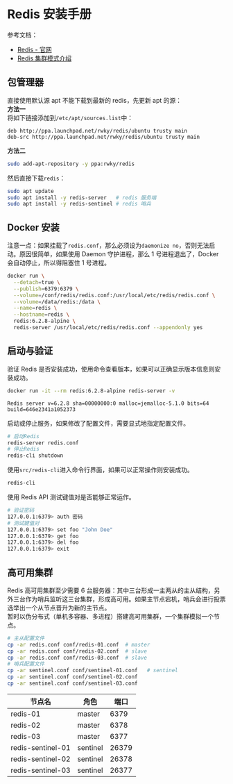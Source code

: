 
# Redis 安装手册
参考文档：

- [Redis - 官网](https://redis.io/)
- [Redis 集群模式介绍](http://www.zzvips.com/article/142376.html)

## 包管理器
直接使用默认源 apt 不能下载到最新的 redis，先更新 apt 的源：<br />**方法一**<br />将如下链接添加到`/etc/apt/sources.list`中：
```
deb http://ppa.launchpad.net/rwky/redis/ubuntu trusty main
deb-src http://ppa.launchpad.net/rwky/redis/ubuntu trusty main
```
**方法二**
```bash
sudo add-apt-repository -y ppa:rwky/redis
```
然后直接下载`redis`：
```bash
sudo apt update
sudo apt install -y redis-server   # redis 服务端
sudo apt install -y redis-sentinel # redis 哨兵
```

## Docker 安装
注意一点：如果挂载了`redis.conf`，那么必须设为`daemonize no`，否则无法启动。原因很简单，如果使用 Daemon 守护进程，那么 1 号进程退出了，Docker 会自动停止，所以得阻塞住 1 号进程。
```bash
docker run \
  --detach=true \
  --publish=6379:6379 \
  --volume=/conf/redis/redis.conf:/usr/local/etc/redis/redis.conf \
  --volume=/data/redis:/data \
  --name=redis \
  --hostname=redis \
  redis:6.2.8-alpine \
  redis-server /usr/local/etc/redis/redis.conf --appendonly yes
```

## 启动与验证
验证 Redis 是否安装成功，使用命令查看版本，如果可以正确显示版本信息则安装成功。
```bash
docker run -it --rm redis:6.2.8-alpine redis-server -v 
```
```
Redis server v=6.2.8 sha=00000000:0 malloc=jemalloc-5.1.0 bits=64 build=646e2341a1052373
```
启动或停止服务，如果修改了配置文件，需要显式地指定配置文件。
```bash
# 启动Redis
redis-server redis.conf
# 停止Redis
redis-cli shutdown
```
使用`src/redis-cli`进入命令行界面，如果可以正常操作则安装成功。
```bash
redis-cli
```
使用 Redis API 测试键值对是否能够正常运作。
```bash
# 验证密码
127.0.0.1:6379> auth 密码
# 测试键值对
127.0.0.1:6379> set foo "John Doe"
127.0.0.1:6379> get foo
127.0.0.1:6379> del foo
127.0.0.1:6379> exit
```

## 高可用集群
Redis 高可用集群至少需要 6 台服务器：其中三台形成一主两从的主从结构，另外三台作为哨兵监听这三台集群，形成高可用。如果主节点宕机，哨兵会进行投票选举出一个从节点晋升为新的主节点。<br />暂时以伪分布式（单机多容器、多进程）搭建高可用集群，一个集群模拟一个节点。
```bash
# 主从配置文件
cp -ar redis.conf conf/redis-01.conf  # master
cp -ar redis.conf conf/redis-02.conf  # slave
cp -ar redis.conf conf/redis-03.conf  # slave
# 哨兵配置文件
cp -ar sentinel.conf conf/sentinel-01.conf   # sentinel
cp -ar sentinel.conf conf/sentinel-02.conf
cp -ar sentinel.conf conf/sentinel-03.conf
```
| 节点名 | 角色 | 端口 |
| --- | --- | --- |
| redis-01 | master | 6379 |
| redis-02 | master | 6378 |
| redis-03 | master | 6377 |
| redis-sentinel-01 | sentinel | 26379 |
| redis-sentinel-02 | sentinel | 26378 |
| redis-sentinel-03 | sentinel | 26377 |

